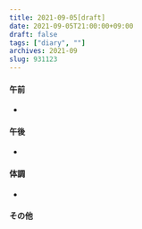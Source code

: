 ```yaml
---
title: 2021-09-05[draft]
date: 2021-09-05T21:00:00+09:00
draft: false
tags: ["diary", ""]
archives: 2021-09
slug: 931123
---
```

#### 午前
- 
#### 午後
- 
#### 体調
- 
#### その他